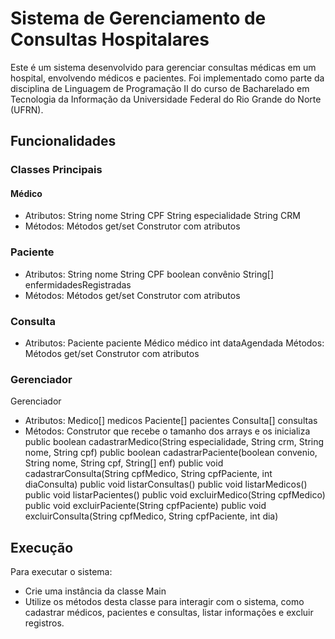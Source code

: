 # Sistema de Gerenciamento de Consultas Hospitalares
Este é um sistema desenvolvido para gerenciar consultas médicas em um hospital, envolvendo médicos e pacientes. Foi implementado como parte da disciplina de Linguagem de Programação II do curso de Bacharelado em Tecnologia da Informação da Universidade Federal do Rio Grande do Norte (UFRN).

## Funcionalidades
### Classes Principais

#### Médico
- Atributos:
String nome
String CPF
String especialidade
String CRM
- Métodos:
Métodos get/set
Construtor com atributos

### Paciente
- Atributos:
String nome
String CPF
boolean convênio
String[] enfermidadesRegistradas
- Métodos:
Métodos get/set
Construtor com atributos

### Consulta
- Atributos:
Paciente paciente
Médico médico
int dataAgendada
Métodos:
Métodos get/set
Construtor com atributos

### Gerenciador
Gerenciador
- Atributos:
Medico[] medicos
Paciente[] pacientes
Consulta[] consultas
- Métodos:
Construtor que recebe o tamanho dos arrays e os inicializa
public boolean cadastrarMedico(String especialidade, String crm, String nome, String cpf)
public boolean cadastrarPaciente(boolean convenio, String nome, String cpf, String[] enf)
public void cadastrarConsulta(String cpfMedico, String cpfPaciente, int diaConsulta)
public void listarConsultas()
public void listarMedicos()
public void listarPacientes()
public void excluirMedico(String cpfMedico)
public void excluirPaciente(String cpfPaciente)
public void excluirConsulta(String cpfMedico, String cpfPaciente, int dia)

## Execução
Para executar o sistema:
- Crie uma instância da classe Main
- Utilize os métodos desta classe para interagir com o sistema, como cadastrar médicos, pacientes e consultas, listar informações e excluir registros.
